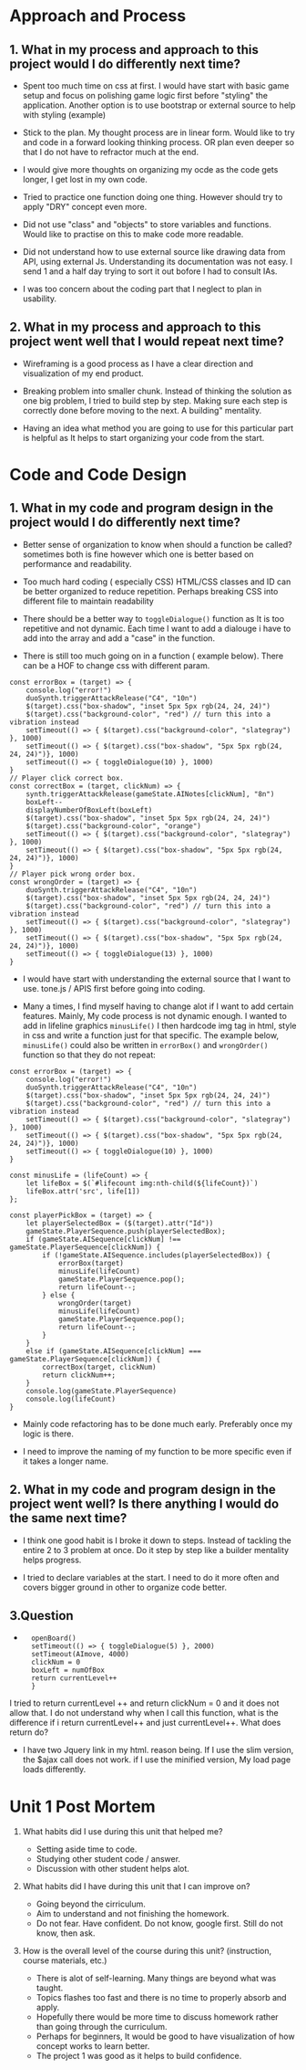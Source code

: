 # Approach and Process

## 1. What in my process and approach to this project would I do differently next time?

- Spent too much time on css at first. I would have start with basic game setup and focus on polishing game logic first before "styling" the application. Another option is to use bootstrap or external source to help with styling (example)

- Stick to the plan. My thought process are in linear form. Would like to try and code in a forward looking thinking process. OR plan even deeper so that I do not have to refractor much at the end. 

- I would give more thoughts on organizing my ocde as the code gets longer, I get lost in my own code. 

- Tried to practice one function doing one thing. However should try to apply "DRY" concept even more.

- Did not use "class" and "objects" to store variables and functions. Would like to practise on this to make code more readable. 

- Did not understand how to use external source like drawing data from API, using external Js. Understanding its documentation was not easy. I send 1 and a half day trying to sort it out bofore I had to consult IAs. 

- I was too concern about the coding part that I neglect to plan in usability.


## 2. What in my process and approach to this project went well that I would repeat next time?


- Wireframing is a good process as I have a clear direction and visualization of my end product. 

- Breaking problem into smaller chunk. Instead of thinking the solution as one big problem, I tried to build step by step. Making sure each step is correctly done before moving to the next. A building" mentality. 

- Having an idea what method you are going to use for this particular part is helpful as It helps to start organizing your code from the start.  


# Code and Code Design

## 1. What in my code and program design in the project would I do differently next time?

- Better sense of organization to know when should a function be called? sometimes both is fine however which one is better based on performance and readability. 

- Too much hard coding ( especially CSS) HTML/CSS classes and ID can be better organized to reduce repetition. Perhaps breaking CSS into different file to maintain readability

- There should be a better way to ```toggleDialogue()``` function as It is too repetitive and not dynamic. Each time I want to add a dialouge i have to add into the array and add a "case" in the function. 

- There is still too much going on in a function ( example below). There can be a HOF to change css with different param. 

```
const errorBox = (target) => {
    console.log("error!")
    duoSynth.triggerAttackRelease("C4", "10n")
    $(target).css("box-shadow", "inset 5px 5px rgb(24, 24, 24)")
    $(target).css("background-color", "red") // turn this into a vibration instead
    setTimeout(() => { $(target).css("background-color", "slategray") }, 1000)
    setTimeout(() => { $(target).css("box-shadow", "5px 5px rgb(24, 24, 24)")}, 1000)
    setTimeout(() => { toggleDialogue(10) }, 1000)
}
// Player click correct box.
const correctBox = (target, clickNum) => {
    synth.triggerAttackRelease(gameState.AINotes[clickNum], "8n")
    boxLeft--
    displayNumberOfBoxLeft(boxLeft)
    $(target).css("box-shadow", "inset 5px 5px rgb(24, 24, 24)")
    $(target).css("background-color", "orange")
    setTimeout(() => { $(target).css("background-color", "slategray") }, 1000)
    setTimeout(() => { $(target).css("box-shadow", "5px 5px rgb(24, 24, 24)")}, 1000)
}
// Player pick wrong order box.
const wrongOrder = (target) => {
    duoSynth.triggerAttackRelease("C4", "10n")
    $(target).css("box-shadow", "inset 5px 5px rgb(24, 24, 24)")
    $(target).css("background-color", "red") // turn this into a vibration instead
    setTimeout(() => { $(target).css("background-color", "slategray") }, 1000)
    setTimeout(() => { $(target).css("box-shadow", "5px 5px rgb(24, 24, 24)")}, 1000)
    setTimeout(() => { toggleDialogue(13) }, 1000)
}
``` 
- I would have start with understanding the external source that I want to use. tone.js / APIS first before going into coding.

- Many a times, I find myself having to change alot if I want to add certain features. Mainly, My code process is not dynamic enough. I wanted to add in lifeline graphics ```minusLife()``` I then hardcode img tag in html, style in css and write a function just for that specific. The example below, ```minusLife()``` could also be written in ```errorBox()``` and ```wrongOrder()``` function so that they do not repeat: 

```
const errorBox = (target) => {
    console.log("error!")
    duoSynth.triggerAttackRelease("C4", "10n")
    $(target).css("box-shadow", "inset 5px 5px rgb(24, 24, 24)")
    $(target).css("background-color", "red") // turn this into a vibration instead
    setTimeout(() => { $(target).css("background-color", "slategray") }, 1000)
    setTimeout(() => { $(target).css("box-shadow", "5px 5px rgb(24, 24, 24)")}, 1000)
    setTimeout(() => { toggleDialogue(10) }, 1000)
}

const minusLife = (lifeCount) => {
    let lifeBox = $(`#lifecount img:nth-child(${lifeCount})`)
    lifeBox.attr('src', life[1])
};

const playerPickBox = (target) => {
    let playerSelectedBox = ($(target).attr("Id"))
    gameState.PlayerSequence.push(playerSelectedBox);
    if (gameState.AISequence[clickNum] !== gameState.PlayerSequence[clickNum]) {
        if (!gameState.AISequence.includes(playerSelectedBox)) {
            errorBox(target)
            minusLife(lifeCount)
            gameState.PlayerSequence.pop();
            return lifeCount--;
        } else {
            wrongOrder(target)
            minusLife(lifeCount)
            gameState.PlayerSequence.pop();
            return lifeCount--;
        }
    }
    else if (gameState.AISequence[clickNum] === gameState.PlayerSequence[clickNum]) {
        correctBox(target, clickNum)
        return clickNum++;
    }
    console.log(gameState.PlayerSequence)
    console.log(lifeCount)
}
```

- Mainly code refactoring has to be done much early. Preferably once my logic is there.

- I need to improve the naming of my function to be more specific even if it takes a longer name. 

## 2. What in my code and program design in the project went well? Is there anything I would do the same next time?

- I think one good habit is I broke it down to steps. Instead of tackling the entire 2 to 3 problem at once. Do it step by step like a builder mentality helps progress. 

- I tried to declare variables at the start. I need to do it more often and covers bigger ground in other to organize code better. 

## 3.Question

- ```const continueGame = () => {
    openBoard()
    setTimeout(() => { toggleDialogue(5) }, 2000)
    setTimeout(AImove, 4000)
    clickNum = 0
    boxLeft = numOfBox
    return currentLevel++
    }
    ```
I tried to return currentLevel ++ and return clickNum = 0 and it does not allow that. I do not understand why when I call this function, what is the difference if i return currentLevel++ and just currentLevel++. What does return do?

- I have two Jquery link in my html. reason being. If I use the slim version, the $ajax call does not work. if I use the minified version, My load page loads differently. 

# Unit 1 Post Mortem
1. What habits did I use during this unit that helped me?

    - Setting aside time to code. 
    - Studying other student code / answer. 
    - Discussion with other student helps alot. 

2. What habits did I have during this unit that I can improve on?

    - Going beyond the cirriculum. 
    - Aim to understand and not finishing the homework. 
    - Do not fear. Have confident. Do not know, google first. Still do not know, then ask. 

3. How is the overall level of the course during this unit? (instruction, course materials, etc.)

    - There is alot of self-learning. Many things are beyond what was taught.
    - Topics flashes too fast and there is no time to properly absorb and apply. 
    - Hopefully there would be more time to discuss homework rather than going through the curriculum. 
    - Perhaps for beginners, It would be good to have visualization of how concept works to learn better. 
    - The project 1 was good as it helps to build confidence. 

    
